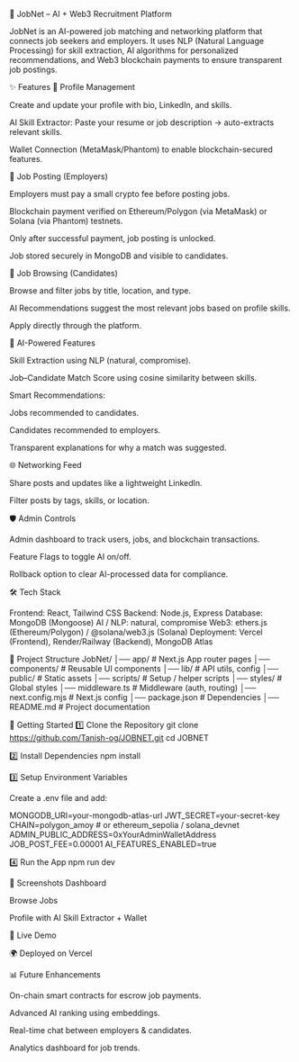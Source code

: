 📌 JobNet – AI + Web3 Recruitment Platform

JobNet is an AI-powered job matching and networking platform that connects job seekers and employers. It uses NLP (Natural Language Processing) for skill extraction, AI algorithms for personalized recommendations, and Web3 blockchain payments to ensure transparent job postings.

✨ Features
👤 Profile Management

Create and update your profile with bio, LinkedIn, and skills.

AI Skill Extractor: Paste your resume or job description → auto-extracts relevant skills.

Wallet Connection (MetaMask/Phantom) to enable blockchain-secured features.

💼 Job Posting (Employers)

Employers must pay a small crypto fee before posting jobs.

Blockchain payment verified on Ethereum/Polygon (via MetaMask) or Solana (via Phantom) testnets.

Only after successful payment, job posting is unlocked.

Job stored securely in MongoDB and visible to candidates.

🔎 Job Browsing (Candidates)

Browse and filter jobs by title, location, and type.

AI Recommendations suggest the most relevant jobs based on profile skills.

Apply directly through the platform.

🤖 AI-Powered Features

Skill Extraction using NLP (natural, compromise).

Job–Candidate Match Score using cosine similarity between skills.

Smart Recommendations:

Jobs recommended to candidates.

Candidates recommended to employers.

Transparent explanations for why a match was suggested.

🌐 Networking Feed

Share posts and updates like a lightweight LinkedIn.

Filter posts by tags, skills, or location.

🛡️ Admin Controls

Admin dashboard to track users, jobs, and blockchain transactions.

Feature Flags to toggle AI on/off.

Rollback option to clear AI-processed data for compliance.

🛠 Tech Stack

Frontend: React, Tailwind CSS
Backend: Node.js, Express
Database: MongoDB (Mongoose)
AI / NLP: natural, compromise
Web3: ethers.js (Ethereum/Polygon) / @solana/web3.js (Solana)
Deployment: Vercel (Frontend), Render/Railway (Backend), MongoDB Atlas

📂 Project Structure
JobNet/
│── app/              # Next.js App router pages
│── components/       # Reusable UI components
│── lib/              # API utils, config
│── public/           # Static assets
│── scripts/          # Setup / helper scripts
│── styles/           # Global styles
│── middleware.ts     # Middleware (auth, routing)
│── next.config.mjs   # Next.js config
│── package.json      # Dependencies
│── README.md         # Project documentation

🚀 Getting Started
1️⃣ Clone the Repository
git clone https://github.com/Tanish-og/JOBNET.git
cd JOBNET

2️⃣ Install Dependencies
npm install

3️⃣ Setup Environment Variables

Create a .env file and add:

MONGODB_URI=your-mongodb-atlas-url
JWT_SECRET=your-secret-key
CHAIN=polygon_amoy   # or ethereum_sepolia / solana_devnet
ADMIN_PUBLIC_ADDRESS=0xYourAdminWalletAddress
JOB_POST_FEE=0.00001
AI_FEATURES_ENABLED=true

4️⃣ Run the App
npm run dev

📸 Screenshots
Dashboard

Browse Jobs

Profile with AI Skill Extractor + Wallet

🔗 Live Demo

🌍 Deployed on Vercel

📊 Future Enhancements

On-chain smart contracts for escrow job payments.

Advanced AI ranking using embeddings.

Real-time chat between employers & candidates.

Analytics dashboard for job trends.
